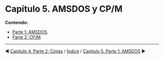 # Capítulo 5. AMSDOS y CP/M


**Contenido:**

* [Parte 1: AMSDOS](5.01.-AMSDOS.md).
* [Parte 2: CP/M](5.02.-CP-M.md).

***

&#9664; [Capítulo 4. Parte 2: Cintas](4.02.-Cintas.md)   /  [Índice](0.03.-Contenido.md)  /   [Capítulo 5. Parte 1: AMSDOS](5.01.-AMSDOS.md) &#9654;

